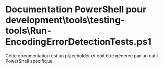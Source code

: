 # Documentation PowerShell pour development\tools\testing-tools\Run-EncodingErrorDetectionTests.ps1

Cette documentation est un placeholder et doit être générée par un outil PowerShell spécifique.
